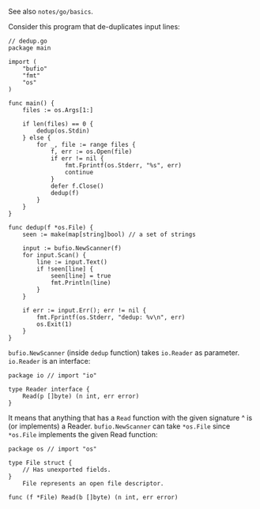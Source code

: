 See also `notes/go/basics`.

Consider this program that de-duplicates input lines:

```
// dedup.go
package main

import (
    "bufio"
    "fmt"
    "os"
)

func main() {
    files := os.Args[1:]

    if len(files) == 0 {
        dedup(os.Stdin)
    } else {
        for _, file := range files {
            f, err := os.Open(file)
            if err != nil {
                fmt.Fprintf(os.Stderr, "%s", err)
                continue
            }
            defer f.Close()
            dedup(f)
        }
    }
}

func dedup(f *os.File) {
    seen := make(map[string]bool) // a set of strings

    input := bufio.NewScanner(f)
    for input.Scan() {
        line := input.Text()
        if !seen[line] {
            seen[line] = true
            fmt.Println(line)
        }
    }

    if err := input.Err(); err != nil {
        fmt.Fprintf(os.Stderr, "dedup: %v\n", err)
        os.Exit(1)
    }
}
```

`bufio.NewScanner` (inside `dedup` function) takes `io.Reader` as parameter. `io.Reader` is an interface:

```
package io // import "io"

type Reader interface {
	Read(p []byte) (n int, err error)
}
```

It means that anything that has a `Read` function with the given signature ^ is (or implements) a Reader. `bufio.NewScanner` can take `*os.File` since `*os.File` implements the given Read function:

```
package os // import "os"

type File struct {
	// Has unexported fields.
}
    File represents an open file descriptor.

func (f *File) Read(b []byte) (n int, err error)
```

